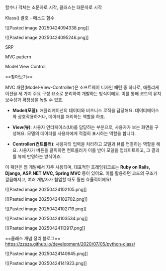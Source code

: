 

함수나 객체는 소문자로 시작, 클래스는 대문자로 시작

Klass() 괄호 - 메소드 함수



![[Pasted image 20250424094338.png]]

![[Pasted image 20250424095246.png]]

SRP

MVC pattern

Model View Control

==찾아보기==

MVC 패턴(Model-View-Controller)은 소프트웨어 디자인 패턴 중 하나로, 애플리케이션을 세 가지 주요 구성 요소로 분리하여 개발하는 방식이에요. 이를 통해 코드의 유지보수성과 확장성을 높일 수 있죠.

- **Model(모델)**: 애플리케이션의 데이터와 비즈니스 로직을 담당해요. 데이터베이스와 상호작용하거나, 데이터를 처리하는 역할을 하죠.
    
- **View(뷰)**: 사용자 인터페이스(UI)를 담당하는 부분으로, 사용자가 보는 화면을 구성해요. 모델의 데이터를 사용자에게 적절히 표시하는 역할을 합니다.
    
- **Controller(컨트롤러)**: 사용자의 입력을 처리하고 모델과 뷰를 연결하는 역할을 해요. 사용자가 버튼을 클릭하면 컨트롤러가 이를 받아 모델을 업데이트하고, 그 결과를 뷰에 반영하는 방식이죠.
    

이 패턴은 웹 개발에서 자주 사용되며, 대표적인 프레임워크로는 **Ruby on Rails, Django, ASP.NET MVC, Spring MVC** 등이 있어요. 이를 활용하면 코드의 구조가 깔끔해지고, 여러 개발자가 협업할 때도 훨씬 효율적이에요!



![[Pasted image 20250424102105.png]]

![[Pasted image 20250424102702.png]]

![[Pasted image 20250424102719.png]]

![[Pasted image 20250424103534.png]]

![[Pasted image 20250424113917.png]]

==클래스 개념 정리 블로그==
https://zzsza.github.io/development/2020/07/05/python-class/


![[Pasted image 20250424140645.png]]

![[Pasted image 20250424141923.png]]

